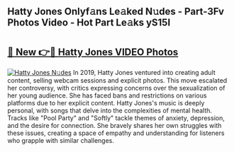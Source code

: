 ## Hatty Jones Onlyf𝚊ns Le𝚊ked N𝚞des - Part-3Fv Photos Video - Hot Part Le𝚊ks yS15I

# <h2><a href="http://ab26636.deff.icu/?id=Hatty+Jones">🔗 New 👉🔴 Hatty Jones VIDEO Photos</a></h2>

[![Hatty Jones N𝚞des](https://i.imgur.com/rIISA9y.gif)](http://ab26636.deff.icu/?id=Hatty+Jones)
In 2019, Hatty Jones ventured into creating adult content, selling webcam sessions and explicit photos. This move escalated her controversy, with critics expressing concerns over the sexualization of her young audience. She has faced bans and restrictions on various platforms due to her explicit content. Hatty Jones's music is deeply personal, with songs that delve into the complexities of mental health. Tracks like "Pool Party" and "Softly" tackle themes of anxiety, depression, and the desire for connection. She bravely shares her own struggles with these issues, creating a space of empathy and understanding for listeners who grapple with similar challenges.
